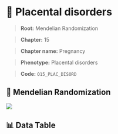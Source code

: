 # 🧪 Placental disorders

> **Root:** Mendelian Randomization

> **Chapter:** 15  

> **Chapter name:** Pregnancy

> **Phenotype:** Placental disorders  

> **Code:** `O15_PLAC_DISORD`

## 🧬 Mendelian Randomization  

<img src="/MR/Figures/Forward/O15_PLAC_DISORD.png"/>

## 📊 Data Table

<CsvTableMRF src="/MR/Data/Forward/O15_PLAC_DISORD.csv"/>
